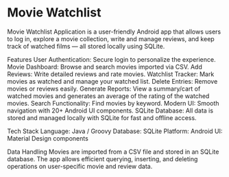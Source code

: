 # Movie Watchlist

Movie Watchlist Application is a user-friendly Android app that allows users to log in, explore a movie collection, write and manage reviews, and keep track of watched films — all stored locally using SQLite.

Features
User Authentication: Secure login to personalize the experience.
Movie Dashboard: Browse and search movies imported via CSV.
Add Reviews: Write detailed reviews and rate movies.
Watchlist Tracker: Mark movies as watched and manage your watched list.
Delete Entries: Remove movies or reviews easily.
Generate Reports: View a summary/cart of watched movies and generates an average of the rating of the watched movies.
Search Functionality: Find movies by keyword.
Modern UI: Smooth navigation with 20+ Android UI components.
SQLite Database: All data is stored and managed locally with SQLite for fast and offline access.

Tech Stack
Language: Java / Groovy
Database: SQLite
Platform: Android
UI: Material Design components

Data Handling
Movies are imported from a CSV file and stored in an SQLite database. The app allows efficient querying, inserting, and deleting operations on user-specific movie and review data.
